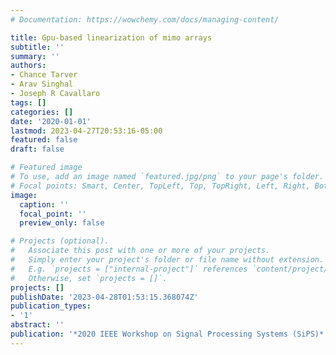 ```yaml
---
# Documentation: https://wowchemy.com/docs/managing-content/

title: Gpu-based linearization of mimo arrays
subtitle: ''
summary: ''
authors:
- Chance Tarver
- Arav Singhal
- Joseph R Cavallaro
tags: []
categories: []
date: '2020-01-01'
lastmod: 2023-04-27T20:53:16-05:00
featured: false
draft: false

# Featured image
# To use, add an image named `featured.jpg/png` to your page's folder.
# Focal points: Smart, Center, TopLeft, Top, TopRight, Left, Right, BottomLeft, Bottom, BottomRight.
image:
  caption: ''
  focal_point: ''
  preview_only: false

# Projects (optional).
#   Associate this post with one or more of your projects.
#   Simply enter your project's folder or file name without extension.
#   E.g. `projects = ["internal-project"]` references `content/project/deep-learning/index.md`.
#   Otherwise, set `projects = []`.
projects: []
publishDate: '2023-04-28T01:53:15.368074Z'
publication_types:
- '1'
abstract: ''
publication: '*2020 IEEE Workshop on Signal Processing Systems (SiPS)*'
---
```

